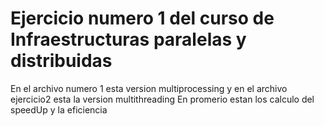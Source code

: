 # Ejercicio numero 1 del curso de Infraestructuras paralelas y distribuidas
En el archivo numero 1 esta version multiprocessing y en el archivo ejercicio2 esta la version multithreading
En promerio estan los calculo del speedUp y la eficiencia

